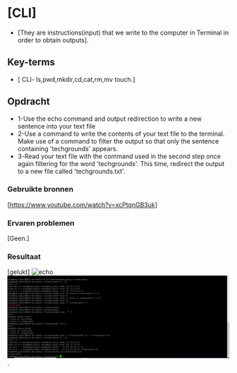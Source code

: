# [CLI]
* [They are instructions(input) that we write to the computer in Terminal in order to obtain outputs].

## Key-terms
* [ CLI- ls,pwd,mkdir,cd,cat,rm,mv touch.]

## Opdracht
- 1-Use the echo command and output redirection to write a new sentence into your text file
- 2-Use a command to write the contents of your text file to the terminal. Make use of a command to filter the output so that only the sentence containing 'techgrounds' appears.
- 3-Read your text file with the command used in the second step once again filtering for the word 'techgrounds'. This time, redirect the output to a new file called 'techgrounds.txt'.

### Gebruikte bronnen
[https://www.youtube.com/watch?v=xcPtqnGB3uk]

### Ervaren problemen
[Geen.]

### Resultaat
[gelukt]
![echo](/techgrounds-ZuhairBatha-main/techgrounds-ZuhairBatha/00_includes/linux.png/linux%205.1.png)
![grap](../00_includes/linux.png/linux%205.2.png).